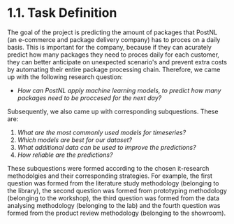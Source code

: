 <h1>1.1. Task Definition</h1>

The goal of the project is predicting the amount of packages that PostNL (an e-commerce and package delivery company) has to proces on a daily basis. This is important for the company, because if they can acurately predict how many packages they need to proces daily for each customer, they can better anticipate on unexpected scenario's and prevent extra costs by automating their entire package processing chain. Therefore, we came up with the following research question:

- *How can PostNL apply machine learning models, to predict how many packages need to be proccesed for the next day?*

Subsequently, we also came up with corresponding subquestions. These are:

1. *What are the most commonly used models for timeseries?*</br>
2. *Which models are best for our dataset?*</br>
3. *What additional data can be used to improve the predictions?*</br>
4. *How reliable are the predictions?*</br>

These subquestions were formed according to the chosen it-research methodolgies and their corresponding strategies. For example, the first question was formed from the literature study methodology (belonging to the library), the second question was formed from prototyping methodology (belonging to the workshop), the third question was formed from the data analysing methodology (belonging to the lab) and the fourth question was formed from the product review methodology (belonging to the showroom).  


  


